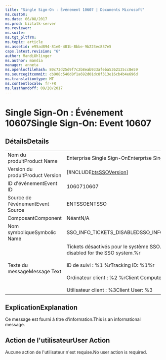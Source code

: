 ```yaml
---
title: "Single Sign-On : Événement 10607 | Documents Microsoft"
ms.custom: 
ms.date: 06/08/2017
ms.prod: biztalk-server
ms.reviewer: 
ms.suite: 
ms.tgt_pltfrm: 
ms.topic: article
ms.assetid: e95ad894-81e0-481b-8bbe-9b223ec837e5
caps.latest.revision: "6"
author: MandiOhlinger
ms.author: mandia
manager: anneta
ms.openlocfilehash: 80c73d25d9f7c2b8eab933afeba5362135cc8e59
ms.sourcegitcommit: cb908c540d8f1a692d01dc8f313e16cb4b4e696d
ms.translationtype: MT
ms.contentlocale: fr-FR
ms.lasthandoff: 09/20/2017
---
```

# <a name="single-sign-on-event-10607"></a><span data-ttu-id="22108-102">Single Sign-On : Événement 10607</span><span class="sxs-lookup"><span data-stu-id="22108-102">Single Sign-On: Event 10607</span></span>
## <a name="details"></a><span data-ttu-id="22108-103">Détails</span><span class="sxs-lookup"><span data-stu-id="22108-103">Details</span></span>  
  
|||  
|-|-|  
|<span data-ttu-id="22108-104">Nom du produit</span><span class="sxs-lookup"><span data-stu-id="22108-104">Product Name</span></span>|<span data-ttu-id="22108-105">Enterprise Single Sign-On</span><span class="sxs-lookup"><span data-stu-id="22108-105">Enterprise Single Sign-On</span></span>|  
|<span data-ttu-id="22108-106">Version du produit</span><span class="sxs-lookup"><span data-stu-id="22108-106">Product Version</span></span>|[!INCLUDE[btsSSOVersion](../includes/btsssoversion-md.md)]|  
|<span data-ttu-id="22108-107">ID d'événement</span><span class="sxs-lookup"><span data-stu-id="22108-107">Event ID</span></span>|<span data-ttu-id="22108-108">10607</span><span class="sxs-lookup"><span data-stu-id="22108-108">10607</span></span>|  
|<span data-ttu-id="22108-109">Source de l'événement</span><span class="sxs-lookup"><span data-stu-id="22108-109">Event Source</span></span>|<span data-ttu-id="22108-110">ENTSSO</span><span class="sxs-lookup"><span data-stu-id="22108-110">ENTSSO</span></span>|  
|<span data-ttu-id="22108-111">Composant</span><span class="sxs-lookup"><span data-stu-id="22108-111">Component</span></span>|<span data-ttu-id="22108-112">Néant</span><span class="sxs-lookup"><span data-stu-id="22108-112">N/A</span></span>|  
|<span data-ttu-id="22108-113">Nom symbolique</span><span class="sxs-lookup"><span data-stu-id="22108-113">Symbolic Name</span></span>|<span data-ttu-id="22108-114">SSO_INFO_TICKETS_DISABLED</span><span class="sxs-lookup"><span data-stu-id="22108-114">SSO_INFO_TICKETS_DISABLED</span></span>|  
|<span data-ttu-id="22108-115">Texte du message</span><span class="sxs-lookup"><span data-stu-id="22108-115">Message Text</span></span>|<span data-ttu-id="22108-116">Tickets désactivés pour le système SSO.%r</span><span class="sxs-lookup"><span data-stu-id="22108-116">Tickets have been disabled for the SSO system.%r</span></span><br /><br /> <span data-ttu-id="22108-117">ID de suivi : %1 %r</span><span class="sxs-lookup"><span data-stu-id="22108-117">Tracking ID: %1%r</span></span><br /><br /> <span data-ttu-id="22108-118">Ordinateur client : %2 %r</span><span class="sxs-lookup"><span data-stu-id="22108-118">Client Computer: %2%r</span></span><br /><br /> <span data-ttu-id="22108-119">Utilisateur client : %3</span><span class="sxs-lookup"><span data-stu-id="22108-119">Client User: %3</span></span>|  
  
## <a name="explanation"></a><span data-ttu-id="22108-120">Explication</span><span class="sxs-lookup"><span data-stu-id="22108-120">Explanation</span></span>  
 <span data-ttu-id="22108-121">Ce message est fourni à titre d'information.</span><span class="sxs-lookup"><span data-stu-id="22108-121">This is an informational message.</span></span>  
  
## <a name="user-action"></a><span data-ttu-id="22108-122">Action de l'utilisateur</span><span class="sxs-lookup"><span data-stu-id="22108-122">User Action</span></span>  
 <span data-ttu-id="22108-123">Aucune action de l'utilisateur n'est requise.</span><span class="sxs-lookup"><span data-stu-id="22108-123">No user action is required.</span></span>